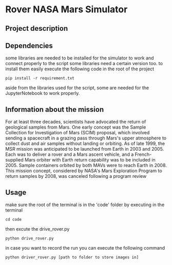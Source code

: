 # Rover NASA Mars Simulator

## Project description

## Dependencies

some libraries are needed to be installed for the simulator to work and connect properly to the script some libraries need a certain version too. to install them easily execute the following code in the root of the project

```ssh
pip install -r requirement.txt
```

aside from the libraries used for the script, some are needed for the JupyterNotebook to work properly.

## Information about the mission

For at least three decades, scientists have advocated the return of geological samples from Mars. One early concept was the Sample Collection for Investigation of Mars (SCIM) proposal, which involved sending a spacecraft in a grazing pass through Mars's upper atmosphere to collect dust and air samples without landing or orbiting.
As of late 1999, the MSR mission was anticipated to be launched from Earth in 2003 and 2005. Each was to deliver a rover and a Mars ascent vehicle, and a French-supplied Mars orbiter with Earth return capability was to be included in 2005. Sample containers orbited by both MAVs were to reach Earth in 2008. This mission concept, considered by NASA's Mars Exploration Program to return samples by 2008, was canceled following a program review

## Usage
make sure the root of the terminal is in the 'code' folder by executing in the terminal

```ssh
cd code
```

then excute the drive_rover.py

```ssh
python drive_rover.py
```

in case you want to record the run you can execute the following command

```ssh
python driver_rover.py [path to folder to store images in]
```